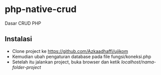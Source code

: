 #  php-native-crud
Dasar CRUD PHP

##  Instalasi
* Clone project ke https://github.com/Azkaadhaffi/ujikom
* Kemudian ubah pengaturan database pada file fungsi/koneksi.php
* Setelah itu jalankan project, buka browser dan ketik _localhost/nama-folder-project_

